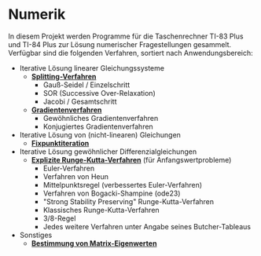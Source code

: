 # Numerik
In diesem Projekt werden Programme für die Taschenrechner TI-83 Plus und TI-84 Plus zur Lösung numerischer Fragestellungen gesammelt.
Verfügbar sind die folgenden Verfahren, sortiert nach Anwendungsbereich:

- Iterative Lösung linearer Gleichungssysteme
  - **[Splitting-Verfahren](SPLIT)**
    - Gauß-Seidel / Einzelschritt
    - SOR (Successive Over-Relaxation)
    - Jacobi / Gesamtschritt
  - **[Gradientenverfahren](GRAD)**
    - Gewöhnliches Gradientenverfahren
    - Konjugiertes Gradientenverfahren
- Iterative Lösung von (nicht-linearen) Gleichungen
  - **[Fixpunktiteration](FPI)**
- Iterative Lösung gewöhnlicher Differenzialgleichungen
  - **[Explizite Runge-Kutta-Verfahren](RKF)** (für Anfangswertprobleme)
    - Euler-Verfahren
    - Verfahren von Heun
    - Mittelpunktsregel (verbessertes Euler-Verfahren)
    - Verfahren von Bogacki-Shampine (ode23)
    - "Strong Stability Preserving" Runge-Kutta-Verfahren
    - Klassisches Runge-Kutta-Verfahren
    - 3/8-Regel
    - Jedes weitere Verfahren unter Angabe seines Butcher-Tableaus
- Sonstiges
  - **[Bestimmung von Matrix-Eigenwerten](EIGNWERT)**
